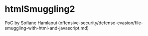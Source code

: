 # htmlSmuggling2
PoC by Sofiane Hamlaoui (offensive-security/defense-evasion/file-smuggling-with-html-and-javascript.md)

